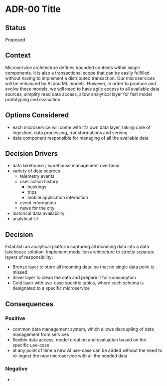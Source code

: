 
# ADR-00 Title

## Status
Proposed

## Context
Microservice architecture defines bounded contexts within single components. It is also a transactional scope that can be easily fulfilled without having to implement a distributed transaction. Our microservices will be enhanced by AI and ML models. However, in order to produce and evolve these models, we will need to have agile access to all available data sources, simplify read data access, allow analytical layer for fast model prototyping and evaluation. 

## Options Considered
- each microservice will come with it's own data layer, taking care of ingestion, data processing, transformations and serving
- data component responsible for managing of all the available data

## Decision Drivers
- data lakehouse / warehouse management overhead
- variety of data sources
    - telemetry events
    - user action history
        - bookings
        - trips
        - mobile application interaction
    - event information
    - news for the city
- historical data availability
- analytical UI

## Decision
Establish an analytical platform capturing all incoming data into a data lakehouse solution. Implement medallion architecture to strictly separate layers of responsibility:
- Bronze layer to store all incoming data, so that no single data point is missed
- Silver layer to clean the data and prepare it for consumption
- Gold layer with use-case specific tables, where each schema is designated to a specific microservice

## Consequences

### Positive
- common data management system, which allows decoupling of data management from services
- flexible data access, model creation and evaluation based on the specific use-case
- at any point of time a new AI use-case can be added without the need to re-ingest the new microservice with all the needed data

### Negative
- 
